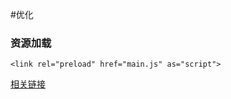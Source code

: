 #优化

### 资源加载
`<link rel="preload" href="main.js" as="script">`   

[相关链接](https://developer.mozilla.org/zh-CN/docs/Web/HTML/Preloading_content)